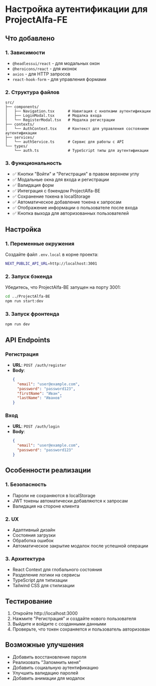 # Настройка аутентификации для ProjectAlfa-FE

## Что добавлено

### 1. Зависимости
- `@headlessui/react` - для модальных окон
- `@heroicons/react` - для иконок
- `axios` - для HTTP запросов
- `react-hook-form` - для управления формами

### 2. Структура файлов
```
src/
├── components/
│   ├── Navigation.tsx      # Навигация с кнопками аутентификации
│   ├── LoginModal.tsx      # Модалка входа
│   └── RegisterModal.tsx   # Модалка регистрации
├── contexts/
│   └── AuthContext.tsx     # Контекст для управления состоянием аутентификации
├── services/
│   └── authService.ts      # Сервис для работы с API
└── types/
    └── auth.ts             # TypeScript типы для аутентификации
```

### 3. Функциональность
- ✅ Кнопки "Войти" и "Регистрация" в правом верхнем углу
- ✅ Модальные окна для входа и регистрации
- ✅ Валидация форм
- ✅ Интеграция с бэкендом ProjectAlfa-BE
- ✅ Сохранение токена в localStorage
- ✅ Автоматическое добавление токена к запросам
- ✅ Отображение информации о пользователе после входа
- ✅ Кнопка выхода для авторизованных пользователей

## Настройка

### 1. Переменные окружения
Создайте файл `.env.local` в корне проекта:
```bash
NEXT_PUBLIC_API_URL=http://localhost:3001
```

### 2. Запуск бэкенда
Убедитесь, что ProjectAlfa-BE запущен на порту 3001:
```bash
cd ../ProjectAlfa-BE
npm run start:dev
```

### 3. Запуск фронтенда
```bash
npm run dev
```

## API Endpoints

### Регистрация
- **URL**: `POST /auth/register`
- **Body**: 
  ```json
  {
    "email": "user@example.com",
    "password": "password123",
    "firstName": "Иван",
    "lastName": "Иванов"
  }
  ```

### Вход
- **URL**: `POST /auth/login`
- **Body**:
  ```json
  {
    "email": "user@example.com",
    "password": "password123"
  }
  ```

## Особенности реализации

### 1. Безопасность
- Пароли не сохраняются в localStorage
- JWT токены автоматически добавляются к запросам
- Валидация на стороне клиента

### 2. UX
- Адаптивный дизайн
- Состояния загрузки
- Обработка ошибок
- Автоматическое закрытие модалок после успешной операции

### 3. Архитектура
- React Context для глобального состояния
- Разделение логики на сервисы
- TypeScript для типизации
- Tailwind CSS для стилизации

## Тестирование

1. Откройте http://localhost:3000
2. Нажмите "Регистрация" и создайте нового пользователя
3. Выйдите и войдите с созданными данными
4. Проверьте, что токен сохраняется и пользователь авторизован

## Возможные улучшения

- Добавить восстановление пароля
- Реализовать "Запомнить меня"
- Добавить социальную аутентификацию
- Улучшить валидацию паролей
- Добавить анимации для модалок
